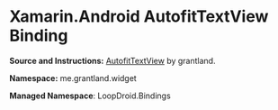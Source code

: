 # Xamarin.Android AutofitTextView Binding

**Source and Instructions:** [AutofitTextView](https://github.com/grantland/android-autofittextview) by grantland.

**Namespace:** me.grantland.widget

**Managed Namespace**: LoopDroid.Bindings
